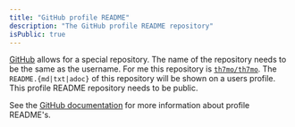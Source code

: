 ```yaml
---
title: "GitHub profile README"
description: "The GitHub profile README repository"
isPublic: true
---
```


[GitHub](https://github.com) allows for a special repository. The name of the
repository needs to be the same as the username. For me this repository is
[`th7mo/th7mo`](https://github.com/th7mo/th7mo). The `README.{md|txt|adoc}` of
this repository will be shown on a users profile. This profile README repository
needs to be public.

See the [GitHub documentation](https://docs.github.com/en/account-and-profile/setting-up-and-managing-your-github-profile/customizing-your-profile/managing-your-profile-readme) for more information about profile README's.
